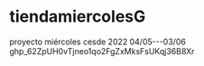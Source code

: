 # tiendamiercolesG
proyecto miércoles cesde 2022
04/05---03/06
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
